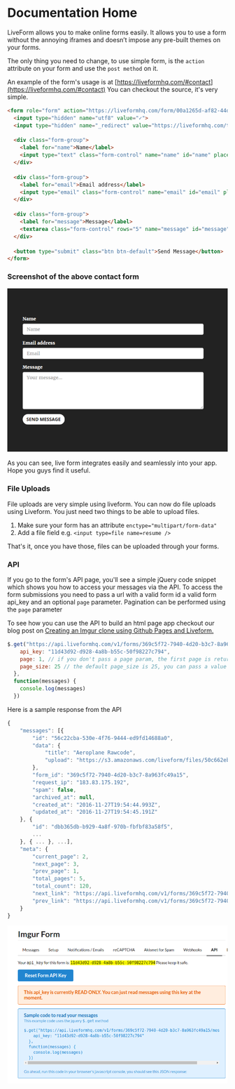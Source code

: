 # Documentation Home

LiveForm allows you to make online forms easily. It allows you to use a form without the annoying
iframes and doesn’t impose any pre-built themes on your forms.

The only thing you need to change, to use simple form, is the `action` attribute on your form and use the `post method` on it.

An example of the form's usage is at [https://liveformhq.com/#contact](https://liveformhq.com/#contact) You can checkout the source, it's very simple.

~~~html
<form role="form" action="https://liveformhq.com/form/00a1265d-af82-44dc-aba7-8ef01018c6c3" method="POST" accept-charset="utf-8">
  <input type="hidden" name="utf8" value="✓">
  <input type="hidden" name="_redirect" value="https://liveformhq.com/thank_you">

  <div class="form-group">
    <label for="name">Name</label>
    <input type="text" class="form-control" name="name" id="name" placeholder="Name">
  </div>

  <div class="form-group">
    <label for="email">Email address</label>
    <input type="email" class="form-control" name="email" id="email" placeholder="Email">
  </div>

  <div class="form-group">
    <label for="message">Message</label>
    <textarea class="form-control" rows="5" name="message" id="message" placeholder="Your message..."></textarea>
  </div>

  <button type="submit" class="btn btn-default">Send Message</button>
</form>
~~~

### Screenshot of the above contact form
![Contact Form](/images/liveform-contact.png)

As you can see, live form integrates easily and seamlessly into your app. Hope you guys find it useful.


### File Uploads

File uploads are very simple using liveform. You can now do file uploads using Liveform.
You just need two things to be able to upload files.

 1. Make sure your form has an attribute `enctype="multipart/form-data"`
 2. Add a file field e.g. `<input type=file name=resume />`

That's it, once you have those, files can be uploaded through your forms.

### API

If you go to the form's API page, you'll see a simple jQuery code snippet which shows you how to
access your messages via the API. To access the form submissions you need to pass a url with a valid form id
a valid form api_key and an optional `page` parameter. Pagination can be performed using the `page` parameter

To see how you can use the API to build an html page app checkout our blog post on
[ Creating an Imgur clone using Github Pages and Liveform.](http://blog.liveformhq.com/2016/11/27/creating-an-imgur-clone-using-github-pages-and-liveform/)

```javascript
$.get("https://api.liveformhq.com/v1/forms/369c5f72-7940-4d20-b3c7-8a963fc49a15/messages", {
    api_key: "11d43d92-d928-4a8b-b55c-50f98227c794",
    page: 1, // if you don't pass a page param, the first page is returned
    page_size: 25 // the default page_size is 25, you can pass a value between 1 and 100 as the page_size
  },
  function(messages) {
    console.log(messages)
  })
```

Here is a sample response from the API
```javascript
{
    "messages": [{
        "id": "56c22cba-530e-4f76-9444-ed9fd14688a0",
        "data": {
            "title": "Aeroplane Rawcode",
            "upload": "https://s3.amazonaws.com/liveform/files/50c662eb-7646-4176-839c-ddea9ea61486/aeroplane.jpg"
        },
        "form_id": "369c5f72-7940-4d20-b3c7-8a963fc49a15",
        "request_ip": "183.83.175.192",
        "spam": false,
        "archived_at": null,
        "created_at": "2016-11-27T19:54:44.993Z",
        "updated_at": "2016-11-27T19:54:45.191Z"
    }, {
        "id": "dbb365db-b929-4a8f-970b-fbfbf83a58f5",
        ...
    }, { ... }, ...],
    "meta": {
        "current_page": 2,
        "next_page": 3,
        "prev_page": 1,
        "total_pages": 5,
        "total_count": 120,
        "next_link": "https://api.liveformhq.com/v1/forms/369c5f72-7940-4d20-b3c7-8a963fc49a15/messages?page=3",
        "prev_link": "https://api.liveformhq.com/v1/forms/369c5f72-7940-4d20-b3c7-8a963fc49a15/messages?page=1"
    }
}

```

![Liveform API Code](/images/liveform-api.png)

